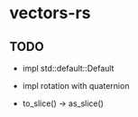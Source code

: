 # vectors-rs

## TODO

- impl std::default::Default

- impl rotation with quaternion

- to_slice() -> as_slice()
